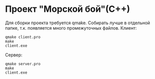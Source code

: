 ﻿# Проект "Морской бой"(С++)
Для сборки проекта требуется qmake. Собирать лучше в отдельной папке, т.к. появляется много промежуточных файлов.
Клиент:
```
qmake client.pro
make
client.exe
```
Сервер:
```
qmake server.pro
make
client.exe
```

